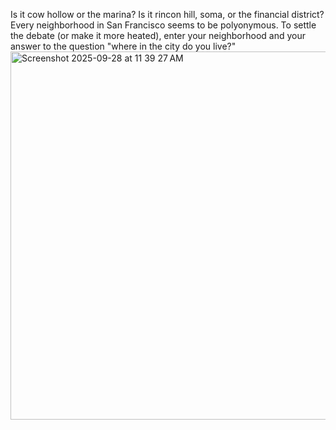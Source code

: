 Is it cow hollow or the marina? Is it rincon hill, soma, or the financial district? Every neighborhood in San Francisco seems to be polyonymous. To settle the debate (or make it more heated), enter your neighborhood and your answer to the question "where in the city do you live?" 
<img width="1136" height="589" alt="Screenshot 2025-09-28 at 11 39 27 AM" src="https://github.com/user-attachments/assets/54a417c8-43fc-492f-8188-fa85780822b8" />
